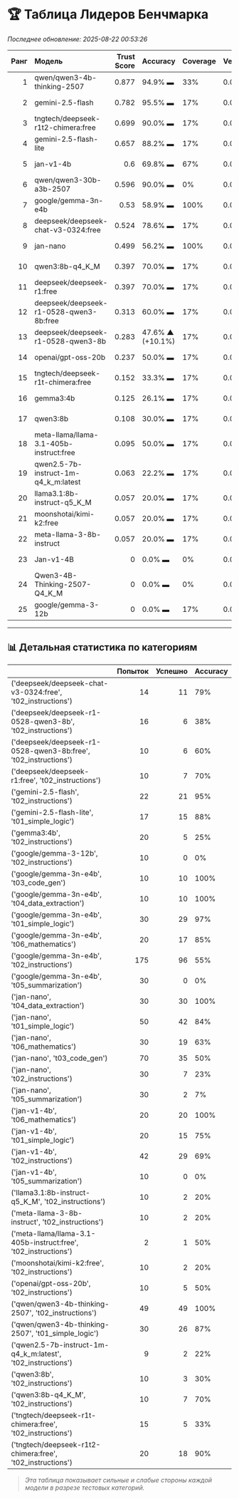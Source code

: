 # 🏆 Таблица Лидеров Бенчмарка

*Последнее обновление: 2025-08-22 00:53:26*

|   Ранг | Модель                                  |   Trust Score | Accuracy         | Coverage   | Verbosity   | Avg Time   |   Runs |
|-------:|:----------------------------------------|--------------:|:-----------------|:-----------|:------------|:-----------|-------:|
|      1 | qwen/qwen3-4b-thinking-2507             |         0.877 | 94.9% ▬          | 33%        | 0.0%        | 18,621 мс  |     79 |
|      2 | gemini-2.5-flash                        |         0.782 | 95.5% ▬          | 17%        | 0.0%        | 2,799 мс   |     22 |
|      3 | tngtech/deepseek-r1t2-chimera:free      |         0.699 | 90.0% ▬          | 17%        | 0.0%        | 10,095 мс  |     20 |
|      4 | gemini-2.5-flash-lite                   |         0.657 | 88.2% ▬          | 17%        | 0.0%        | 1,346 мс   |     17 |
|      5 | jan-v1-4b                               |         0.6   | 69.8% ▬          | 67%        | 0.0%        | 29,280 мс  |     96 |
|      6 | qwen/qwen3-30b-a3b-2507                 |         0.596 | 90.0% ▬          | 0%         | 0.0%        | 12,018 мс  |     10 |
|      7 | google/gemma-3n-e4b                     |         0.53  | 58.9% ▬          | 100%       | 0.0%        | 1,017 мс   |    275 |
|      8 | deepseek/deepseek-chat-v3-0324:free     |         0.524 | 78.6% ▬          | 17%        | 0.0%        | 17,800 мс  |     14 |
|      9 | jan-nano                                |         0.499 | 56.2% ▬          | 100%       | 0.0%        | 276 мс     |    240 |
|     10 | qwen3:8b-q4_K_M                         |         0.397 | 70.0% ▬          | 17%        | 0.0%        | 20,712 мс  |     10 |
|     11 | deepseek/deepseek-r1:free               |         0.397 | 70.0% ▬          | 17%        | 0.0%        | 14,202 мс  |     10 |
|     12 | deepseek/deepseek-r1-0528-qwen3-8b:free |         0.313 | 60.0% ▬          | 17%        | 0.0%        | 15,843 мс  |     10 |
|     13 | deepseek/deepseek-r1-0528-qwen3-8b      |         0.283 | 47.6% ▲ (+10.1%) | 17%        | 0.0%        | 14,536 мс  |     21 |
|     14 | openai/gpt-oss-20b                      |         0.237 | 50.0% ▬          | 17%        | 0.0%        | 15,224 мс  |     10 |
|     15 | tngtech/deepseek-r1t-chimera:free       |         0.152 | 33.3% ▬          | 17%        | 0.0%        | 8,978 мс   |     15 |
|     16 | gemma3:4b                               |         0.125 | 26.1% ▬          | 17%        | 0.0%        | 6,732 мс   |     23 |
|     17 | qwen3:8b                                |         0.108 | 30.0% ▬          | 17%        | 0.0%        | 12,895 мс  |     10 |
|     18 | meta-llama/llama-3.1-405b-instruct:free |         0.095 | 50.0% ▬          | 17%        | 0.0%        | 18,429 мс  |      2 |
|     19 | qwen2.5-7b-instruct-1m-q4_k_m:latest    |         0.063 | 22.2% ▬          | 17%        | 0.0%        | 2,669 мс   |      9 |
|     20 | llama3.1:8b-instruct-q5_K_M             |         0.057 | 20.0% ▬          | 17%        | 0.0%        | 3,002 мс   |     10 |
|     21 | moonshotai/kimi-k2:free                 |         0.057 | 20.0% ▬          | 17%        | 0.0%        | 4,072 мс   |     10 |
|     22 | meta-llama-3-8b-instruct                |         0.057 | 20.0% ▬          | 17%        | 0.0%        | 2,725 мс   |     10 |
|     23 | Jan-v1-4B                               |         0     | 0.0% ▬           | 0%         | 0.0%        | 8,946 мс   |      7 |
|     24 | Qwen3-4B-Thinking-2507-Q4_K_M           |         0     | 0.0% ▬           | 0%         | 0.0%        | 50,312 мс  |      1 |
|     25 | google/gemma-3-12b                      |         0     | 0.0% ▬           | 17%        | 0.0%        | 22,090 мс  |     10 |

---
## 📊 Детальная статистика по категориям

|                                                                 |   Попыток |   Успешно | Accuracy   |
|:----------------------------------------------------------------|----------:|----------:|:-----------|
| ('deepseek/deepseek-chat-v3-0324:free', 't02_instructions')     |        14 |        11 | 79%        |
| ('deepseek/deepseek-r1-0528-qwen3-8b', 't02_instructions')      |        16 |         6 | 38%        |
| ('deepseek/deepseek-r1-0528-qwen3-8b:free', 't02_instructions') |        10 |         6 | 60%        |
| ('deepseek/deepseek-r1:free', 't02_instructions')               |        10 |         7 | 70%        |
| ('gemini-2.5-flash', 't02_instructions')                        |        22 |        21 | 95%        |
| ('gemini-2.5-flash-lite', 't01_simple_logic')                   |        17 |        15 | 88%        |
| ('gemma3:4b', 't02_instructions')                               |        20 |         5 | 25%        |
| ('google/gemma-3-12b', 't02_instructions')                      |        10 |         0 | 0%         |
| ('google/gemma-3n-e4b', 't03_code_gen')                         |        10 |        10 | 100%       |
| ('google/gemma-3n-e4b', 't04_data_extraction')                  |        10 |        10 | 100%       |
| ('google/gemma-3n-e4b', 't01_simple_logic')                     |        30 |        29 | 97%        |
| ('google/gemma-3n-e4b', 't06_mathematics')                      |        20 |        17 | 85%        |
| ('google/gemma-3n-e4b', 't02_instructions')                     |       175 |        96 | 55%        |
| ('google/gemma-3n-e4b', 't05_summarization')                    |        30 |         0 | 0%         |
| ('jan-nano', 't04_data_extraction')                             |        30 |        30 | 100%       |
| ('jan-nano', 't01_simple_logic')                                |        50 |        42 | 84%        |
| ('jan-nano', 't06_mathematics')                                 |        30 |        19 | 63%        |
| ('jan-nano', 't03_code_gen')                                    |        70 |        35 | 50%        |
| ('jan-nano', 't02_instructions')                                |        30 |         7 | 23%        |
| ('jan-nano', 't05_summarization')                               |        30 |         2 | 7%         |
| ('jan-v1-4b', 't06_mathematics')                                |        20 |        20 | 100%       |
| ('jan-v1-4b', 't01_simple_logic')                               |        20 |        15 | 75%        |
| ('jan-v1-4b', 't02_instructions')                               |        42 |        29 | 69%        |
| ('jan-v1-4b', 't05_summarization')                              |        10 |         0 | 0%         |
| ('llama3.1:8b-instruct-q5_K_M', 't02_instructions')             |        10 |         2 | 20%        |
| ('meta-llama-3-8b-instruct', 't02_instructions')                |        10 |         2 | 20%        |
| ('meta-llama/llama-3.1-405b-instruct:free', 't02_instructions') |         2 |         1 | 50%        |
| ('moonshotai/kimi-k2:free', 't02_instructions')                 |        10 |         2 | 20%        |
| ('openai/gpt-oss-20b', 't02_instructions')                      |        10 |         5 | 50%        |
| ('qwen/qwen3-4b-thinking-2507', 't02_instructions')             |        49 |        49 | 100%       |
| ('qwen/qwen3-4b-thinking-2507', 't01_simple_logic')             |        30 |        26 | 87%        |
| ('qwen2.5-7b-instruct-1m-q4_k_m:latest', 't02_instructions')    |         9 |         2 | 22%        |
| ('qwen3:8b', 't02_instructions')                                |        10 |         3 | 30%        |
| ('qwen3:8b-q4_K_M', 't02_instructions')                         |        10 |         7 | 70%        |
| ('tngtech/deepseek-r1t-chimera:free', 't02_instructions')       |        15 |         5 | 33%        |
| ('tngtech/deepseek-r1t2-chimera:free', 't02_instructions')      |        20 |        18 | 90%        |

> _Эта таблица показывает сильные и слабые стороны каждой модели в разрезе тестовых категорий._